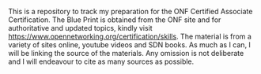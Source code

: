 This is a repository to track my preparation for the ONF Certified Associate Certification. The Blue Print is obtained from the ONF site and for authoritative and updated topics, kindly visit https://www.opennetworking.org/certification/skills. The material is from a variety of sites online, youtube videos and SDN books. As much as I can, I will be linking the source of the materials. Any omission is not deliberate and I will endeavour to cite as many sources as possible.

